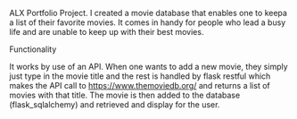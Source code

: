 ALX Portfolio Project. 
I created a movie database that enables one to keepa a list of their favorite movies.
It comes in handy for people who lead a busy life and are unable to keep up with their best movies.

Functionality

It works by use of an API. When one wants to add a new movie,
they simply just type in the movie title and the rest is handled by flask restful which makes
the API call to https://www.themoviedb.org/ and returns a list of movies with that title. The 
movie is then added to the database (flask_sqlalchemy) and retrieved and display for the user.